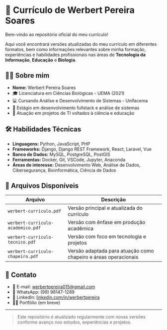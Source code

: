 # 📄 Currículo de Werbert Pereira Soares

Bem-vindo ao repositório oficial do meu currículo!

Aqui você encontrará versões atualizadas do meu currículo em diferentes formatos, bem como informações relevantes sobre minha formação, experiências e habilidades profissionais nas áreas de **Tecnologia da Informação**, **Educação** e **Biologia**.

## 🧑‍💼 Sobre mim

- **Nome:** Werbert Pereira Soares  
- 🎓 Licenciatura em Ciências Biológicas - UEMA (2021)  
- 💻 Cursando Análise e Desenvolvimento de Sistemas - Unifacema  
- 🧪 Estágio em desenvolvimento fullstack e análise de sistemas  
- 📍 Atuação em projetos de TI voltados à ciência e educação

## 🛠️ Habilidades Técnicas

- **Linguagens:** Python, JavaScript, PHP  
- **Frameworks:** Django, Django REST Framework, React, Laravel, Vue  
- **Banco de Dados:** MySQL, PostgreSQL, PostGIS  
- **Ferramentas:** Docker, Git, VSCode, Jupyter, Anaconda  
- **Áreas de interesse:** Desenvolvimento Web, Análise de Dados, Cibersegurança, Bioinformática, Ciência de Dados

## 📁 Arquivos Disponíveis

| Arquivo                          | Descrição                                           |
|----------------------------------|-----------------------------------------------------|
| `werbert-curriculo.pdf`          | Versão principal e atualizada do currículo          |
| `werbert-curriculo-academico.pdf` | Versão com ênfase em produção acadêmica             |
| `werbert-curriculo-tecnico.pdf`   | Versão com foco em tecnologia e projetos            |
| `werbert-curriculo-chapeiro.pdf` | Versão adaptada para atuação como chapeiro e áreas operacionais |


## 🔗 Contato

- 📧 E-mail: [werbertpereira015@gmail.com](mailto:werbertpereira015@gmail.com)  
- 📱 WhatsApp: (99) 98147-1289  
- 💼 LinkedIn: [linkedin.com/in/werbertpereira](https://www.linkedin.com/in/werbert-pereira-86a993288)  
- 🧑‍💻 Portfólio (em breve)

---

> Este repositório é atualizado regularmente com novas versões conforme avanço nos estudos, experiências e projetos.

